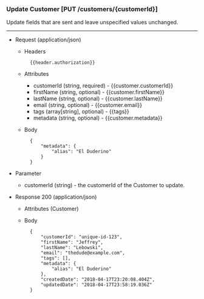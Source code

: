 ### Update Customer [PUT /customers/{customerId}]

Update fields that are sent and leave unspecified values unchanged.

---
+ Request (application/json)
    + Headers
    
            {{header.authorization}}
        
    + Attributes
        + customerId (string, required) - {{customer.customerId}}
        + firstName (string, optional) - {{customer.firstName}}
        + lastName (string, optional) - {{customer.lastName}}
        + email (string, optional) - {{customer.email}}
        + tags (array[string], optional) - {{tags}}
        + metadata (string, optional) - {{customer.metadata}}

    + Body

            {
                "metadata": {
                    "alias": "El Duderino"
                }
            }
            
+ Parameter
    + customerId (string) - the customerId of the Customer to update.
    
+ Response 200 (application/json)
    + Attributes (Customer)

    + Body
            
            {
                "customerId": "unique-id-123",
                "firstName": "Jeffrey",
                "lastName": "Lebowski",
                "email": "thedude@example.com",
                "tags": [],
                "metadata": {
                    "alias": "El Duderino"
                },
                "createdDate": "2018-04-17T23:20:08.404Z",
                "updatedDate": "2018-04-17T23:58:19.036Z"
            }
